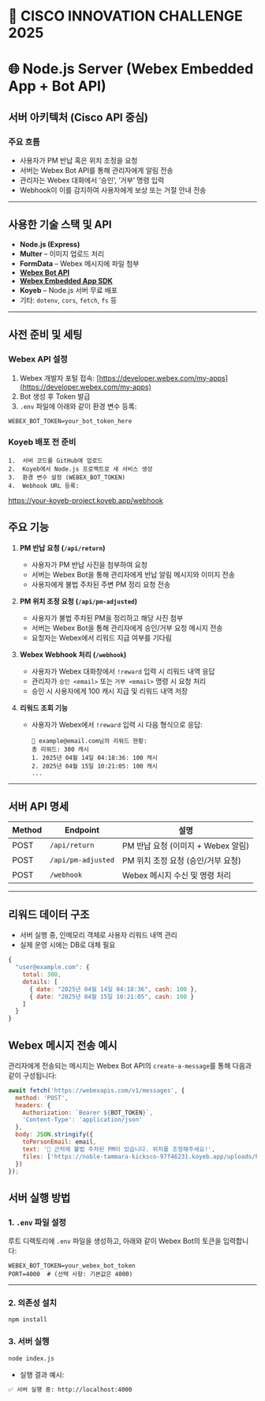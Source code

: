 # 🚀 CISCO INNOVATION CHALLENGE 2025

# 🌐 Node.js Server (Webex Embedded App + Bot API)

## 서버 아키텍처 (Cisco API 중심)

### 주요 흐름
- 사용자가 PM 반납 혹은 위치 조정을 요청
- 서버는 Webex Bot API를 통해 관리자에게 알림 전송
- 관리자는 Webex 대화에서 ‘승인’, ‘거부’ 명령 입력
- Webhook이 이를 감지하여 사용자에게 보상 또는 거절 안내 전송

---

## 사용한 기술 스택 및 API

- **Node.js (Express)**
- **Multer** – 이미지 업로드 처리
- **FormData** – Webex 메시지에 파일 첨부
- **[Webex Bot API](https://developer.webex.com/docs/api/v1/messages/create-a-message)**
- **[Webex Embedded App SDK](https://www.npmjs.com/package/@webex/embedded-app-sdk)**
- **Koyeb** – Node.js 서버 무료 배포
- 기타: `dotenv`, `cors`, `fetch`, `fs` 등

---

## 사전 준비 및 세팅

### Webex API 설정

1. Webex 개발자 포털 접속: [https://developer.webex.com/my-apps](https://developer.webex.com/my-apps)
2. Bot 생성 후 Token 발급
3. `.env` 파일에 아래와 같이 환경 변수 등록:

```env
WEBEX_BOT_TOKEN=your_bot_token_here
```
### Koyeb 배포 전 준비
	1.	서버 코드를 GitHub에 업로드
	2.	Koyeb에서 Node.js 프로젝트로 새 서비스 생성
	3.	환경 변수 설정 (WEBEX_BOT_TOKEN)
	4.	Webhook URL 등록:
https://your-koyeb-project.koyeb.app/webhook

## 주요 기능

1. **PM 반납 요청 (`/api/return`)**
   - 사용자가 PM 반납 사진을 첨부하여 요청
   - 서버는 Webex Bot을 통해 관리자에게 반납 알림 메시지와 이미지 전송
   - 사용자에게 불법 주차된 주변 PM 정리 요청 전송

2. **PM 위치 조정 요청 (`/api/pm-adjusted`)**
   - 사용자가 불법 주차된 PM을 정리하고 해당 사진 첨부
   - 서버는 Webex Bot을 통해 관리자에게 승인/거부 요청 메시지 전송
   - 요청자는 Webex에서 리워드 지급 여부를 기다림

3. **Webex Webhook 처리 (`/webhook`)**
   - 사용자가 Webex 대화창에서 `!reward` 입력 시 리워드 내역 응답
   - 관리자가 `승인 <email>` 또는 `거부 <email>` 명령 시 요청 처리
   - 승인 시 사용자에게 100 캐시 지급 및 리워드 내역 저장

4. **리워드 조회 기능**
   - 사용자가 Webex에서 `!reward` 입력 시 다음 형식으로 응답:

     ```
     🎉 example@email.com님의 리워드 현황:
     총 리워드: 300 캐시
     1. 2025년 04월 14일 04:18:36: 100 캐시
     2. 2025년 04월 15일 10:21:05: 100 캐시
     ...
     ```

---

## 서버 API 명세

| Method | Endpoint            | 설명                                 |
|--------|---------------------|--------------------------------------|
| POST   | `/api/return`       | PM 반납 요청 (이미지 + Webex 알림)   |
| POST   | `/api/pm-adjusted`  | PM 위치 조정 요청 (승인/거부 요청)   |
| POST   | `/webhook`          | Webex 메시지 수신 및 명령 처리       |

---

## 리워드 데이터 구조

- 서버 실행 중, 인메모리 객체로 사용자 리워드 내역 관리
- 실제 운영 시에는 DB로 대체 필요

```js
{
  "user@example.com": {
    total: 300,
    details: [
      { date: "2025년 04월 14일 04:18:36", cash: 100 },
      { date: "2025년 04월 15일 10:21:05", cash: 100 }
    ]
  }
}
```

## Webex 메시지 전송 예시

관리자에게 전송되는 메시지는 Webex Bot API의 `create-a-message`를 통해 다음과 같이 구성됩니다:

```js
await fetch('https://webexapis.com/v1/messages', {
  method: 'POST',
  headers: {
    Authorization: `Bearer ${BOT_TOKEN}`,
    'Content-Type': 'application/json'
  },
  body: JSON.stringify({
    toPersonEmail: email,
    text: '📸 근처에 불법 주차된 PM이 있습니다. 위치를 조정해주세요!',
    files: ['https://noble-tammara-kicksco-97f46231.koyeb.app/uploads/bodo_heatmap3.jpg']
  })
});
```
## 서버 실행 방법

### 1. `.env` 파일 설정

루트 디렉토리에 `.env` 파일을 생성하고, 아래와 같이 Webex Bot의 토큰을 입력합니다:
```env
WEBEX_BOT_TOKEN=your_webex_bot_token
PORT=4000  # (선택 사항: 기본값은 4000)
```
---

### 2. 의존성 설치

```bash
npm install
```

### 3. 서버 실행

```bash
node index.js
```
- 실행 결과 예시:
```bash
✅ 서버 실행 중: http://localhost:4000
```
